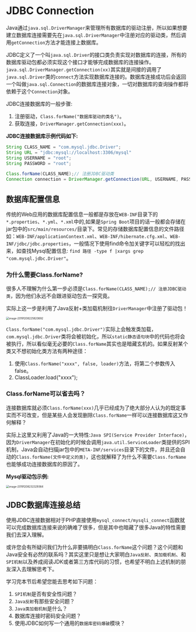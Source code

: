 # JDBC Connection

Java通过`java.sql.DriverManager`来管理所有数据库的驱动注册，所以如果想要建立数据库连接需要先在`java.sql.DriverManager`中注册对应的驱动类，然后调用`getConnection`方法才能连接上数据库。

JDBC定义了一个叫`java.sql.Driver`的接口类负责实现对数据库的连接，所有的数据库驱动包都必须实现这个接口才能够完成数据库的连接操作。`java.sql.DriverManager.getConnection(xx)`其实就是间接的调用了`java.sql.Driver`类的`connect`方法实现数据库连接的。数据库连接成功后会返回一个叫做`java.sql.Connection`的数据库连接对象，一切对数据库的查询操作都将依赖于这个`Connection`对象。

JDBC连接数据库的一般步骤:

1. 注册驱动，`Class.forName("数据库驱动的类名")`。
2. 获取连接，`DriverManager.getConnection(xxx)`。

**JDBC连接数据库示例代码如下:**

```java
String CLASS_NAME = "com.mysql.jdbc.Driver";
String URL = "jdbc:mysql://localhost:3306/mysql"
String USERNAME = "root";
String PASSWORD = "root";

Class.forName(CLASS_NAME);// 注册JDBC驱动类
Connection connection = DriverManager.getConnection(URL, USERNAME, PASSWORD);
```

## 数据库配置信息

传统的Web应用的数据库配置信息一般都是存放在`WEB-INF`目录下的`*.properties`、`*.yml`、`*.xml`中的,如果是`Spring Boot`项目的话一般都会存储在jar包中的`src/main/resources/`目录下。常见的存储数据库配置信息的文件路径如：`WEB-INF/applicationContext.xml`、`WEB-INF/hibernate.cfg.xml`、`WEB-INF/jdbc/jdbc.properties`，一般情况下使用find命令加关键字可以轻松的找出来，如查找Mysql配置信息: `find 路径 -type f |xargs grep "com.mysql.jdbc.Driver"`。

### 为什么需要Class.forName?

很多人不理解为什么第一步必须是`Class.forName(CLASS_NAME);// 注册JDBC驱动类`，因为他们永远不会跟进驱动包去一探究竟。

实际上这一步是利用了Java反射+类加载机制往`DriverManager`中注册了驱动包！

<img src="../../images/image-20191208225820692.png" alt="image-20191208225820692" style="zoom:50%;" />

`Class.forName("com.mysql.jdbc.Driver")`实际上会触发类加载，`com.mysql.jdbc.Driver`类将会被初始化，所以`static静态语句块`中的代码也将会被执行，所以看似毫无必要的`Class.forName`其实也是暗藏玄机的。如果反射某个类又不想初始化类方法有两种途径：

1. 使用`Class.forName("xxxx", false, loader)`方法，将第二个参数传入false。
2. ClassLoader.load("xxxx");

### Class.forName可以省去吗？

连接数据库就必须`Class.forName(xxx)`几乎已经成为了绝大部分人认为的既定事实而不可改变，但是某些人会发现删除`Class.forName`一样可以连接数据库这又作何解释？

实际上这里又利用了Java的一大特性:`Java SPI(Service Provider Interface)`，因为`DriverManager`在初始化的时候会调用`java.util.ServiceLoader`类提供的SPI机制，Java会自动扫描jar包中的`META-INF/services`目录下的文件，并且还会自动的`Class.forName(文件中定义的类)`，这也就解释了为什么不需要`Class.forName`也能够成功连接数据库的原因了。

**Mysql驱动包示例:**

<img src="../../images/image-20191208232329364.png" alt="image-20191208232329364" style="zoom:50%;" />



## JDBC数据库连接总结

使用JDBC连接数据相对于PHP直接使用`mysql_connect/mysqli_connect`函数就可以完成数据库连接来说的确难了很多，但是其中也暗藏了很多Java的特性需要我们去深入理解。

或许您会有所疑问我们为什么非要搞明白`Class.forName`这个问题？这个问题和Java安全有必然的联系吗？其实这里只是想让大家明白`Java反射`、`类加载机制`、和`SPI机制`以及养成阅读JDK或者第三方库代码的习惯，也希望不明白上述机制的朋友深入去理解思考下。

学习完本节后希望您能去思考如下问题：

1. `SPI机制`是否有安全性问题？
2. `Java反射`有那些安全问题？
3. `Java类加载机制`是什么？
4. 数据库连接时密码安全问题？
5. 使用JDBC如何写一个通用的`数据库密码爆破`模块？